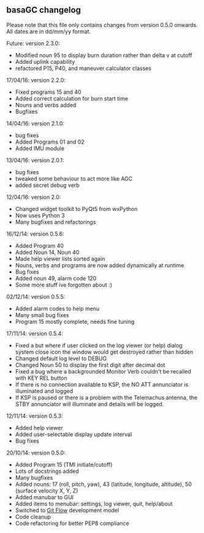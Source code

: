 basaGC changelog
----------------

Please note that this file only contains changes from version 0.5.0 onwards. All dates are in dd/mm/yy format.

Future: version 2.3.0:
- Modified noun 95 to display burn duration rather than delta v at cutoff
- Added uplink capability
- refactored P15, P40, and maneuver calculator classes

17/04/16: version 2.2.0:
- Fixed programs 15 and 40
- Added correct calculation for burn start time
- Nouns and verbs added
- Bugfixes

14/04/16: version 2.1.0:
- bug fixes
- Added Programs 01 and 02
- Added IMU module

13/04/16: version 2.0.1:
- bug fixes
- tweaked some behaviour to act more like AGC
- added secret debug verb

12/04/16: version 2.0:
- Changed widget toolkit to PyQt5 from wxPython
- Now uses Python 3
- Many bugfixes and refactorings

16/12/14: version 0.5.6:
- Added Program 40
- Added Noun 14, Noun 40
- Made help viewer lists sorted again
- Nouns, verbs and programs are now added dynamically at runtime
- Bug fixes
- Added noun 49, alarm code 120
- Some more stuff ive forgotten about :)

02/12/14: version 0.5.5:
- Added alarm codes to help menu
- Many small bug fixes
- Program 15 mostly complete, needs fine tuning

17/11/14: version 0.5.4:
- Fixed a but where if user clicked on the log viewer (or help) dialog system close icon the window would get destroyed
rather than hidden
- Changed default log level to DEBUG
- Changed Noun 50 to display the first digit after decimal dot
- Fixed a bug where a backgrounded Monitor Verb couldn't be recalled with KEY REL button
- If there is no connection available to KSP, the NO ATT annunciator is illuminated and logged
- If KSP is paused or there is a problem with the Telemachus antenna, the STBY annunciator will illuminate and details
will be logged.

12/11/14: version 0.5.3:
- Added help viewer
- Added user-selectable display update interval
- Bug fixes

20/10/14: version 0.5.0:
- Added Program 15 (TMI initiate/cutoff)
- Lots of docstrings added
- Many bugfixes
- Added nouns: 17 (roll, pitch, yaw), 43 (latitude, longitude, altitude), 50 (surface velocity X, Y, Z)
- Added manubar to GUI
- Added items to menubar: settings, log viewer, quit, help/about
- Switched to <a href="http://nvie.com/posts/a-successful-git-branching-model/">Git Flow</a> development model
- Code cleanup
- Code refactoring for better PEP8 compliance
